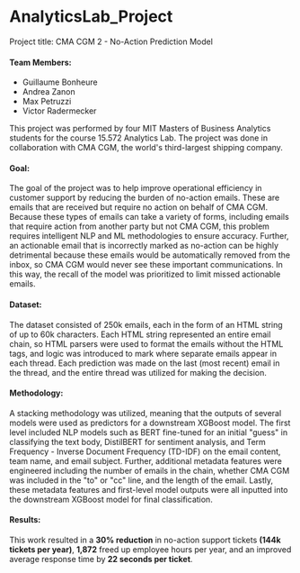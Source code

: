 # AnalyticsLab_Project

Project title: CMA CGM 2 - No-Action Prediction Model

#### Team Members:  
- Guillaume Bonheure
- Andrea Zanon
- Max Petruzzi
- Victor Radermecker

This project was performed by four MIT Masters of Business Analytics students for the course 15.572 Analytics Lab. The project was done in collaboration with CMA CGM, the world's third-largest shipping company.

#### Goal:  
  The goal of the project was to help improve operational efficiency in customer support by reducing the burden of no-action emails. These are emails that are received but require no action on behalf of CMA CGM. Because these types of emails can take a variety of forms, including emails that require action from another party but not CMA CGM, this problem requires intelligent NLP and ML methodologies to ensure accuracy. Further, an actionable email that is incorrectly marked as no-action can be highly detrimental because these emails would be automatically removed from the inbox, so CMA CGM would never see these important communications. In this way, the recall of the model was prioritized to limit missed actionable emails.

#### Dataset:  
  The dataset consisted of 250k emails, each in the form of an HTML string of up to 60k characters. Each HTML string represented an entire email chain, so HTML parsers were used to format the emails without the HTML tags, and logic was introduced to mark where separate emails appear in each thread. Each prediction was made on the last (most recent) email in the thread, and the entire thread was utilized for making the decision.

#### Methodology:  
  A stacking methodology was utilized, meaning that the outputs of several models were used as predictors for a downstream XGBoost model. The first level included NLP models such as BERT fine-tuned for an initial "guess" in classifying the text body, DistilBERT for sentiment analysis, and Term Frequency - Inverse Document Frequency (TD-IDF) on the email content, team name, and email subject. Further, additional metadata features were engineered including the number of emails in the chain, whether CMA CGM was included in the "to" or "cc" line, and the length of the email. Lastly, these metadata features and first-level model outputs were all inputted into the downstream XGBoost model for final classification.

#### Results:  
  This work resulted in a **30% reduction** in no-action support tickets **(144k tickets per year)**, **1,872** freed up employee hours per year, and
an improved average response time by **22 seconds per ticket**.
